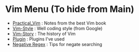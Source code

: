 # Vim Menu (To hide from Main)

*	[Practical_Vim](Practical_Vim) : Notes from the best Vim book
* [Vim-Style](Vim-Style) : Well coding style (from Google)
* [Vim-Story](Vim-Story) : The history of Vim
* [Plugin](Plugin) : Plugins I've used
* [Negative Regex](V-negative-regex) : Tips for negate searching
